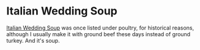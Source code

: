 # Italian Wedding Soup

[Italian Wedding Soup](../soup/italianWedding.md) was once listed under poultry, for historical reasons,
although I usually make it with ground beef these days instead of ground turkey.  And it's soup.

